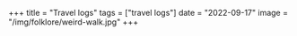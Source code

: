 +++
title = "Travel logs"
tags = ["travel logs"]
date = "2022-09-17"
image = "/img/folklore/weird-walk.jpg"
+++
